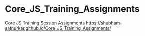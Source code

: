 # Core_JS_Training_Assignments
Core JS Training Session Assignments 
https://shubham-satnurkar.github.io/Core_JS_Training_Assignments/
